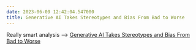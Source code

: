 ```yaml
---
date: 2023-06-09 12:42:04.547000
title: Generative AI Takes Stereotypes and Bias From Bad to Worse
---
```


Really smart analysis --> [Generative AI Takes Stereotypes and Bias From Bad to Worse](https://www.bloomberg.com/graphics/2023-generative-ai-bias/)
